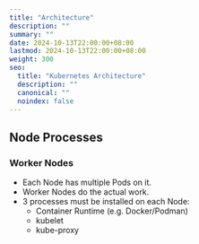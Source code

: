 ```yaml
---
title: "Architecture"
description: ""
summary: ""
date: 2024-10-13T22:00:00+08:00
lastmod: 2024-10-13T22:00:00+08:00
weight: 300
seo:
  title: "Kubernetes Architecture"
  description: ""
  canonical: ""
  noindex: false
---
```


## Node Processes

### Worker Nodes

* Each Node has multiple Pods on it.
* Worker Nodes do the actual work.
* 3 processes must be installed on each Node:
  * Container Runtime (e.g. Docker/Podman)
  * kubelet
  * kube-proxy
